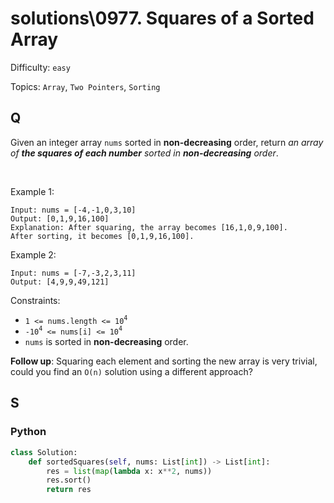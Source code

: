# solutions\0977. Squares of a Sorted Array

Difficulty: `easy`

Topics: `Array`, `Two Pointers`, `Sorting`

## Q

Given an integer array `nums` sorted in **non-decreasing** order, return _an array of **the squares of each number** sorted in **non-decreasing** order_.

<br>

Example 1:

```
Input: nums = [-4,-1,0,3,10]
Output: [0,1,9,16,100]
Explanation: After squaring, the array becomes [16,1,0,9,100].
After sorting, it becomes [0,1,9,16,100].
```

Example 2:

```
Input: nums = [-7,-3,2,3,11]
Output: [4,9,9,49,121]
```

Constraints:

- `1 <= nums.length <= 10`<sup>`4`</sup>
- `-10`<sup>`4`</sup>` <= nums[i] <= 10`<sup>`4`</sup>
- `nums` is sorted in **non-decreasing** order.

**Follow up**: Squaring each element and sorting the new array is very trivial, could you find an `O(n)` solution using a different approach?

## S

### Python

```python
class Solution:
    def sortedSquares(self, nums: List[int]) -> List[int]:
        res = list(map(lambda x: x**2, nums))
        res.sort()
        return res
```
